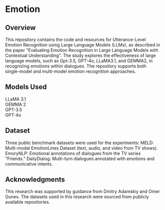 # Emotion

## Overview
This repository contains the code and resources for Utterance-Level Emotion Recognition using Large Language Models (LLMs), as described in the paper "Evaluating Emotion Recognition in Large Language Models with Contextual Understanding". The study explores the effectiveness of large language models, such as Gpt-3.5, GPT-4o, LLaMA3.1, and GEMMA2, in recognizing emotions within dialogues. The repository supports both single-model and multi-model emotion recognition approaches.

## Models Used
LLaMA 3.1 \
GEMMA 2 \
GPT-3.5 \
GPT-4o 

## Dataset
Three public benchmark datasets were used for the experiments:
MELD: Multi-modal EmotionLines Dataset (text, audio, and video from TV shows).
EmoryNLP: Emotional annotations of dialogues from the TV series "Friends."
DailyDialog: Multi-turn dialogues annotated with emotions and communicative intents.

## Acknowledgments
This research was supported by guidance from Dmitry Adamskiy and Omer Gunes. The datasets used in this research were sourced from publicly available repositories.
